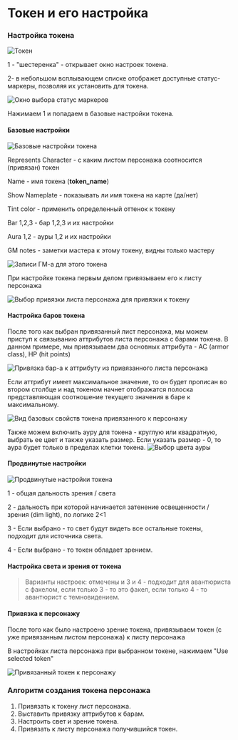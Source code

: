 # Токен и его настройка



### Настройка токена

![Токен](https://raw.githubusercontent.com/palikhov/palant\_roll20\_setup/master/img/img-token-setup-01.png)

1 - "шестеренка" - открывает окно настроек токена.

2- в небольшом всплывающем списке отображет доступные статус-маркеры, позволяя их установить для токена.

![Окно выбора статус маркеров](https://raw.githubusercontent.com/palikhov/palant\_roll20\_setup/master/img/img-token-setup-01.png)

Нажимаем 1 и попадаем в базовые настройки токена.

#### Базовые настройки

![Базовые настройки токена](https://raw.githubusercontent.com/palikhov/palant\_roll20\_setup/master/img/img-token-setup-01.png)

Represents Character - с каким листом персонажа соотносится (привязан) токен

Name - имя токена (**token\_name**)

Show Nameplate - показывать ли имя токена на карте (да/нет)

Tint color - применить определенный оттенок к токену

Bar 1,2,3 - бар 1,2,3 и их настройки

Aura 1,2 - ауры 1,2 и их настройки

GM notes - заметки мастера к этому токену, видны только мастеру

![Записи ГМ-а для этого токена](https://raw.githubusercontent.com/palikhov/palant\_roll20\_setup/master/img/img-token-setup-03.png)

При настройке токена первым делом привязываем его к листу персонажа

![Выбор привязки листа персонажа для привязки к токену](https://raw.githubusercontent.com/palikhov/palant\_roll20\_setup/master/img/img-token-setup-02.png)

#### Настройка баров токена

После того как выбран привязанный лист персонажа, мы можем приступ к связыванию аттрибутов листа персонажа с барами токена. В данном примере, мы привязываем два основных аттрибута - AC (armor class), HP (hit points)

![Привязка бар-а к аттрибуту из привязанного листа персонажа](https://raw.githubusercontent.com/palikhov/palant\_roll20\_setup/master/img/img-token-setup-04.png)

Если аттрибут имеет максимальное значение, то он будет прописан во втором столбце и над токеном начнет отображатся полоска представляющая соотношение текущего значения в баре к максимальному.

![Вид базовых свойств токена привязанного к персонажу](https://raw.githubusercontent.com/palikhov/palant\_roll20\_setup/master/img/img-token-setup-05.png)

Также можем включить ауру для токена - круглую или квадратную, выбрать ее цвет и также указать размер. Если указать размер - 0, то аура будет только в пределах клетки токена. ![Выбор цвета ауры](https://raw.githubusercontent.com/palikhov/palant\_roll20\_setup/master/img/img-token-setup-06.png)

#### Продвинутые настройки

![Продвинутые настройки токена](https://raw.githubusercontent.com/palikhov/palant\_roll20\_setup/master/img/img-token-setup-07.png)

1 - общая дальность зрения / света

2 - дальность при которой начинается затенение освещенности / зрения (dim light), по логике 2<1

3 - Если выбрано - то свет будут видеть все остальные токены, подходит для источника света.

4 - Если выбрано - то токен обладает зрением.

#### Настройка света и зрения от токена

> Варианты настроек: отмечены и 3 и 4 - подходит для авантюриста с факелом, если только 3 - то это факел, если только 4 - то авантюрист с темновидением.

#### Привязка к персонажу

После того как было настроено зрение токена, привязываем токен (с уже привязанным листом персонажа) к листу персонажа

В настройках листа персонажа при выбранном токене, нажимаем "Use selected token"

![Привязанный токен к персонажу](https://raw.githubusercontent.com/palikhov/palant\_roll20\_setup/master/img/img-token-setup-11.png)

### Алгоритм создания токена персонажа

1. Привязать к токену лист персонажа.
2. Выставить привязку аттрибутов к барам.
3. Настроить свет и зрение токена.
4. Привязать к листу персонажа получившийся токен.
